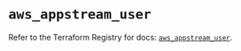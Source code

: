 # `aws_appstream_user`

Refer to the Terraform Registry for docs: [`aws_appstream_user`](https://registry.terraform.io/providers/hashicorp/aws/5.74.0/docs/resources/appstream_user).
